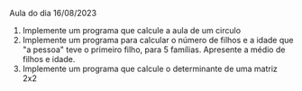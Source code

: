 Aula do dia 16/08/2023

1. Implemente um programa que calcule a aula de um circulo
2. Implemente um programa para calcular o número de filhos e a idade que "a pessoa" teve o primeiro filho, para 5 famílias. Apresente a médio de filhos e idade.
3. Implemente um programa que calcule o determinante de uma matriz 2x2